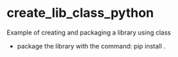 # create_lib_class_python
Example of creating and packaging a library using class
- package the library with the command: pip install .
